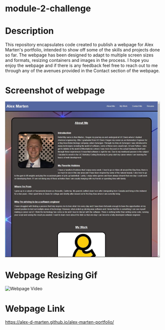 # module-2-challenge

# Description
This repository encapsulates code created to publish a webpage for Alex Marten's portfolio, intended to show off some of the skills and projects done so far. The webpage has been designed to adapt to multiple screen sizes and formats, resizing containers and images in the process. I hope you enjoy the webpage and if there is any feedback feel free to reach out to me through any of the avenues provided in the Contact section of the webpage.

# Screenshot of webpage
![Webpage Screenshot](https://github.com/alex-d-marten/alex-marten-portfolio/blob/main/assets/images/Webpage%20Screenshot.jpg)

# Webpage Resizing Gif
![Webpage Video](https://github.com/alex-d-marten/alex-marten-portfolio/blob/main/assets/images/Alex%20Marten%20Portfolio.gif)

# Webpage Link
https://alex-d-marten.github.io/alex-marten-portfolio/
